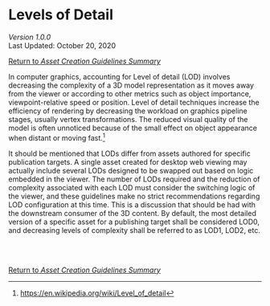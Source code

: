 # Levels of Detail

*Version 1.0.0*\
Last Updated: October 20, 2020


[<ins>Return to <em>Asset Creation Guidelines Summary</em></ins>](./asset-creation-guidelines/RealtimeAssetCreationGuidelines.md)

In computer graphics, accounting for Level of detail (LOD) involves decreasing the complexity of a 3D model representation as it moves away from the viewer or according to other metrics such as object importance, viewpoint-relative speed or position. Level of detail techniques increase the efficiency of rendering by decreasing the workload on graphics pipeline stages, usually vertex transformations. The reduced visual quality of the model is often unnoticed because of the small effect on object appearance when distant or moving fast.[^1]

It should be mentioned that LODs differ from assets authored for specific publication targets. A single asset created for desktop web viewing may actually include several LODs designed to be swapped out based on logic embedded in the viewer. The number of LODs required and the reduction of complexity associated with each LOD must consider the switching logic of the viewer, and these guidelines make no strict recommendations regarding LOD configuration at this time. This is a discussion that should be had with the downstream consumer of the 3D content. By default, the most detailed version of a specific asset for a publishing target shall be considered LOD0, and decreasing levels of complexity shall be referred to as LOD1, LOD2, etc.

[^1]: https://en.wikipedia.org/wiki/Level_of_detail


<br></br>

[<ins>Return to <em>Asset Creation Guidelines Summary</em></ins>](./asset-creation-guidelines/RealtimeAssetCreationGuidelines.md)